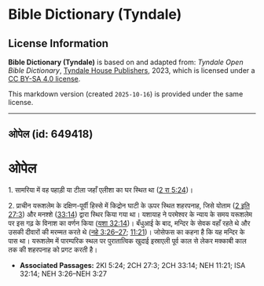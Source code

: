 # Bible Dictionary (Tyndale)

## License Information

**Bible Dictionary (Tyndale)** is based on and adapted from: _Tyndale Open Bible Dictionary_, [Tyndale House Publishers](https://tyndaleopenresources.com/), 2023, which is licensed under a [CC BY-SA 4.0 license](https://creativecommons.org/licenses/by-sa/4.0/legalcode.en).

This markdown version (created `2025-10-16`) is provided under the same license.



--------------------------------

## ओपेल (id: 649418)

ओपेल
====

1\. सामरिया में वह पहाड़ी या टीला जहाँ एलीशा का घर स्थित था ([2 रा 5:24](https://ref.ly/2Kgs5:24))।

2\. प्राचीन यरूशलेम के दक्षिण\-पूर्वी हिस्से में किद्रोन घाटी के ऊपर स्थित शहरपनाह, जिसे योताम ([2 इति 27:3](https://ref.ly/2Chr27:3)) और मनश्शे ([33:14](https://ref.ly/2Chr33:14)) द्वारा स्थिर किया गया था। यशायाह ने परमेश्वर के न्याय के समय यरूशलेम पर इस गढ़ के विनाश का वर्णन किया ([यशा 32:14](https://ref.ly/Isa32:14))। बँधुआई के बाद, मन्दिर के सेवक वहाँ रहते थे और उसकी दीवारों की मरम्मत करते थे ([नहे 3:26–27](https://ref.ly/Neh3:26-Neh3:27); [11:21](https://ref.ly/Neh11:21))। जोसेफस का कहना है कि यह मन्दिर के पास था। यरूशलेम में पारम्परिक स्थल पर पुरातात्विक खुदाई इस्राएली पूर्व काल से लेकर मक्काबी काल तक की शहरपनाह को प्रगट करती है।

* **Associated Passages:** 2KI 5:24; 2CH 27:3; 2CH 33:14; NEH 11:21; ISA 32:14; NEH 3:26–NEH 3:27

